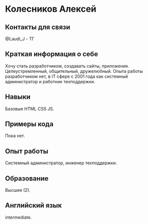 # Колесников Алексей
## Контакты для связи
 @Laudi_J - ТГ
## Краткая информация о себе 
Xочу стать разработчиком, создавать сайты, приложения. Целеустремленный, общительный, дружелюбный. Опыта работы разработчиком нет, в IT сфере с 2001 года как системный администратор и работник техподдержки.
## Навыки 
Базовые HTML CSS JS. 
## Примеры кода 
Пока нет.
## Опыт работы 
Системный администратор, инженер техподдержки.
## Образование 
Высшее (2).
## Английский язык 
 intermediate.
